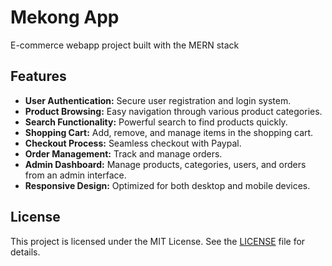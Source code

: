 # Mekong App



E-commerce webapp project built with the MERN stack

## Features

- **User Authentication:** Secure user registration and login system.
- **Product Browsing:** Easy navigation through various product categories.
- **Search Functionality:** Powerful search to find products quickly.
- **Shopping Cart:** Add, remove, and manage items in the shopping cart.
- **Checkout Process:** Seamless checkout with Paypal.
- **Order Management:** Track and manage orders.
- **Admin Dashboard:** Manage products, categories, users, and orders from an admin interface.
- **Responsive Design:** Optimized for both desktop and mobile devices.

## License

This project is licensed under the MIT License. See the [LICENSE](LICENSE) file for details.
